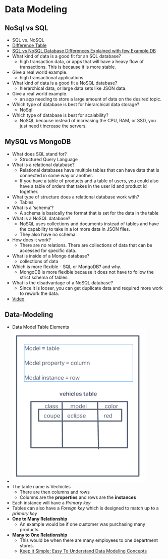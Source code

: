 # Data Modeling

## NoSql vs SQL

- SQL vs. NoSQL
- [Difference Table](/img/SQL-NoSQL.png)
- [SQL vs NoSQL Database Differences Explained with few Example DB](https://www.thegeekstuff.com/2014/01/sql-vs-nosql-db/?utm_source=tuicool)
- What kind of data is a good fit for an SQL database?
  - high transaction data, or apps that will have a heavy flow of transactions. This is because it is more stable.
- Give a real world example.
  - high transactional applications
- What kind of data is a good fit a NoSQL database?
  - hierarchical data, or large data sets like JSON data.
- Give a real world example.
  - an app needing to store a large amount of data on the desired topic.
- Which type of database is best for hierarchical data storage?
  - NoSql
- Which type of database is best for scalability?
  - NoSQL because instead of increasing the CPU, RAM, or SSD, you just need t increase the servers.

## MySQL vs MongoDB

- What does SQL stand for?
  - Structured Query Language
- What is a relational database?
  - Relational databases have multiple tables that can have data that is connected in some way or another.
  - If you have a table of products and a table of users, you could also have a table of orders that takes in the user id and product id together.
- What type of structure does a relational database work with?
  - Tables
- What is a ‘schema’?
  - A schema is basically the format that is set for the data in the table
- What is a NoSQL database?
  - NoSQL uses collections and documents instead of tables and have the capability to take in a lot more data in JSON files.
  - They also have no schema.
- How does it work?
  - There are no relations. There are collections of data that can be accessed for specific data.
- What is inside of a Mongo database?
  - collections of data
- Which is more flexible - SQL or MongoDB? and why.
  - MongoDB is more flexible because it does not have to follow the strict schema of tables.
- What is the disadvantage of a NoSQL database?
  - Since it is looser, you can get duplicate data and required more work to rework the data.
- [Video](https://www.youtube.com/watch?v=ZS_kXvOeQ5Y)

## Data-Modeling

- Data Model Table Elements
- ![Table](../img/Data-Modeling-Table.png)
- The table name is Vechicles
  - There are then columns and rows
  - Columns are the **properties** and rows are the **instances**
- Each instance will have a *Primary key*
- Tables can also have a *Foreign key* which is designed to match up to a *primary key*
- **One to Many Relationship**
  - An example would be if one customer was purchasing many products.
- **Many to One Relationship**
  - This would be when there are many employees to one department stores.
  - [Keep it Simple: Easy To Understand Data Modeling Concepts](https://www.essentialsql.com/get-ready-to-learn-sql-7-simplified-data-modeling/)
  